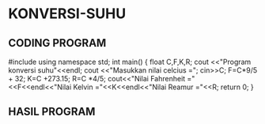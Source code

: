 # KONVERSI-SUHU

## CODING PROGRAM


#include <iostream>
using namespace std;
int main()
{
    float C,F,K,R;
    cout <<"Program konversi suhu"<<endl;
    cout <<"Masukkan nilai celcius =";
    cin>>C;
    F=C*9/5 + 32;
    K=C +273.15;
    R=C *4/5;
    cout<<"Nilai Fahrenheit ="<<F<<endl<<"Nilai Kelvin ="<<K<<endl<<"Nilai Reamur ="<<R;
    return 0;
}
## HASIL PROGRAM
